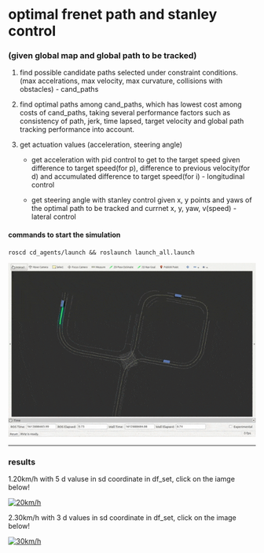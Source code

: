 # optimal frenet path and stanley control


### (given global map and global path to be tracked)


1. find possible candidate paths selected under constraint conditions. (max accelrations, max velocity, max curvature, collisions with obstacles) - cand_paths

2. find optimal paths among cand_paths, which has lowest cost among costs of cand_paths, taking several performance factors such as consistency of path, jerk, time lapsed, target velocity and global path tracking performance into account.

3. get actuation values (acceleration, steering angle)

    - get acceleration with pid control to get to the target speed given difference to target speed(for p), difference to previous velocity(for d) and accumulated difference to target speed(for i) - longitudinal control

    - get steering angle with stanley control given x, y points and yaws of the optimal path to be tracked and currnet x, y, yaw, v(speed) - lateral control




#### commands to start the simulation

```
roscd cd_agents/launch && roslaunch launch_all.launch
```


![demo](https://github.com/jlmdjdy/frenet_frame-and-stanley-in-rviz/blob/main/frenet_20.gif)


***

### results
1.20km/h with 5 d valuse in sd coordinate in df_set, click on the iamge below!                         

[![20km/h](https://img.youtube.com/vi/2tYRtg-Atvw/0.jpg)](https://www.youtube.com/watch?v=2tYRtg-Atvw) 

2.30km/h with 3 d values in sd coordinate in df_set, click on the image below!

[![30km/h](https://img.youtube.com/vi/J3nuulkmOPE/0.jpg)](https://www.youtube.com/watch?v=J3nuulkmOPE)

